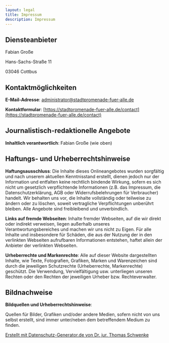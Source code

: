 ```yaml
---
layout: legal
title: Impressum
description: Impressum
---
```


## Diensteanbieter

Fabian Große

Hans-Sachs-Straße 11

03046 Cottbus

## Kontaktmöglichkeiten

**E-Mail-Adresse**: administrator@stadtpromenade-fuer-alle.de

**Kontaktformular**: [https://stadtpromenade-fuer-alle.de/contact](https://stadtpromenade-fuer-alle.de/contact)

## Journalistisch-redaktionelle Angebote

**Inhaltlich verantwortlich**: Fabian Große (wie oben)

## Haftungs- und Urheberrechtshinweise

**Haftungsausschluss**: Die Inhalte dieses Onlineangebotes wurden sorgfältig und nach unserem aktuellen Kenntnisstand erstellt, dienen jedoch nur der Information und entfalten keine rechtlich bindende Wirkung, sofern es sich nicht um gesetzlich verpflichtende Informationen (z.B. das Impressum, die Datenschutzerklärung, AGB oder Widerrufsbelehrungen für Verbraucher) handelt. Wir behalten uns vor, die Inhalte vollständig oder teilweise zu ändern oder zu löschen, soweit vertragliche Verpflichtungen unberührt bleiben. Alle Angebote sind freibleibend und unverbindlich.

**Links auf fremde Webseiten**: Inhalte fremder Webseiten, auf die wir direkt oder indirekt verweisen, liegen außerhalb unseres Verantwortungsbereiches und machen wir uns nicht zu Eigen. Für alle Inhalte und insbesondere für Schäden, die aus der Nutzung der in den verlinkten Webseiten aufrufbaren Informationen entstehen, haftet allein der Anbieter der verlinkten Webseiten.

**Urheberrechte und Markenrechte**: Alle auf dieser Website dargestellten Inhalte, wie Texte, Fotografien, Grafiken, Marken und Warenzeichen sind durch die jeweiligen Schutzrechte (Urheberrechte, Markenrechte) geschützt. Die Verwendung, Vervielfältigung usw. unterliegen unseren Rechten oder den Rechten der jeweiligen Urheber bzw. Rechteverwalter.

## Bildnachweise

**Bildquellen und Urheberrechtshinweise**:

Quellen für Bilder, Grafiken und/oder andere Medien, sofern nicht von uns selbst erstellt, sind immer unter/neben dem betreffendem Medium zu finden.

[Erstellt mit Datenschutz-Generator.de von Dr. jur. Thomas Schwenke](https://datenschutz-generator.de/?l=de "Rechtstext von Dr. Schwenke - für weitere Informationen bitte anklicken.")
